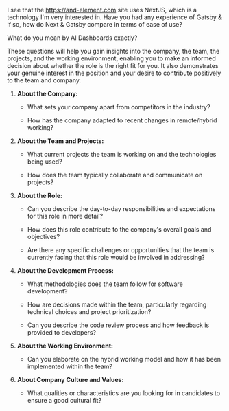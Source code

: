 

I see that the https://and-element.com site uses NextJS, which is a technology I'm very interested in. Have you had any experience of Gatsby & if so, how do Next & Gatsby compare in terms of ease of use?

What do you mean by AI Dashboards exactly?













These questions will help you gain insights into the company, the team, the projects, and the working environment, enabling you to make an informed decision about whether the role is the right fit for you. It also demonstrates your genuine interest in the position and your desire to contribute positively to the team and company.

1. **About the Company:**

   - What sets your company apart from competitors in the industry?

   - How has the company adapted to recent changes in remote/hybrid working?

2. **About the Team and Projects:**

   - What current projects the team is working on and the technologies being used?

   - How does the team typically collaborate and communicate on projects?


3. **About the Role:**

   - Can you describe the day-to-day responsibilities and expectations for this role in more detail?

   - How does this role contribute to the company's overall goals and objectives?

   - Are there any specific challenges or opportunities that the team is currently facing that this role would be involved in addressing?

4. **About the Development Process:**
   - What methodologies does the team follow for software development?

   - How are decisions made within the team, particularly regarding technical choices and project prioritization?

   - Can you describe the code review process and how feedback is provided to developers?

5. **About the Working Environment:**

   - Can you elaborate on the hybrid working model and how it has been implemented within the team?


6. **About Company Culture and Values:**

   - What qualities or characteristics are you looking for in candidates to ensure a good cultural fit?
